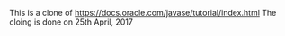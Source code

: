 This is a clone of https://docs.oracle.com/javase/tutorial/index.html
The cloing is done on 25th April, 2017
